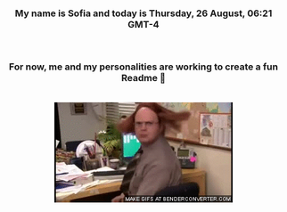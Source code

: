 


<div align="center">
<h3 >My name is Sofia and today is Thursday, 26 August, 06:21 GMT-4</h3><br>
<h3 >For now, me and my personalities are working to create a fun Readme 👋
</h3><br>
<img src='img/dwight.gif' alt='working...'/>
</div>
